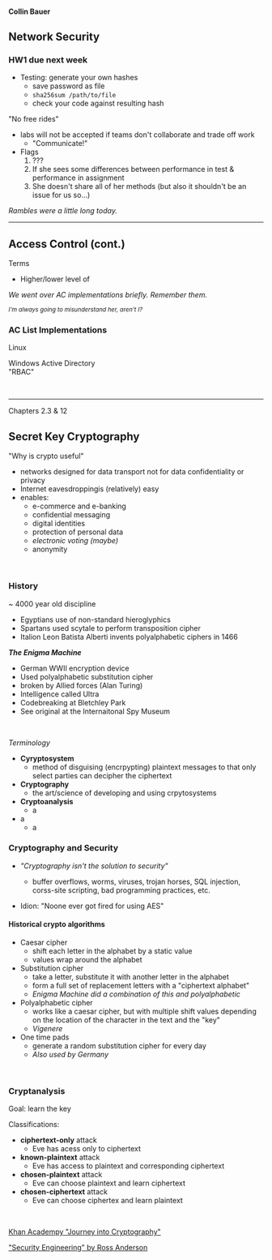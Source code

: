 #### Collin Bauer

## Network Security

### HW1 due next week
- Testing: generate your own hashes
  - save password as file
  - `sha256sum /path/to/file`
  - check your code against resulting hash

"No free rides"
- labs will not be accepted if teams don't collaborate and trade off work
  - "Communicate!"
- Flags
  1. ???
  2. If she sees some differences between performance in test & performance in assignment
  3. She doesn't share all of her methods (but also it shouldn't be an issue for us so...)

*Rambles were a little long today.*

---

## Access Control (cont.)

Terms
- Higher/lower level of

*We went over AC implementations briefly. Remember them.*

*<sub>I'm always going to misunderstand her, aren't I?</sbu>*

### AC List Implementations

Linux

Windows Active Directory  
"RBAC"

<br/>

---

Chapters 2.3 & 12

## Secret Key Cryptography

"Why is crypto useful"
- networks designed for data transport not for data confidentiality or privacy
- Internet eavesdroppingis (relatively) easy
- enables:
  - e-commerce and e-banking
  - confidential messaging
  - digital identities
  - protection of personal data
  - *electronic voting (maybe)*
  - anonymity

<br/>

### History

~ 4000 year old discipline
- Egyptians use of non-standard hieroglyphics
- Spartans used scytale to perform transposition cipher
- Italion Leon Batista Alberti invents polyalphabetic ciphers in 1466

***The Enigma Machine***
- German WWII encryption device
- Used polyalphabetic substitution cipher
- broken by Allied forces (Alan Turing)
- Intelligence called Ultra
- Codebreaking at Bletchley Park
- See original at the Internaitonal Spy Museum

<br/>

*Terminology*
- **Cyryptosystem**
  - method of disguising (encrpypting) plaintext messages to that only select parties can decipher the ciphertext
- **Cryptography**
  - the art/science of developing and using crpytosystems
- **Cryptoanalysis**
  - a
- a
  - a

### Cryptography and Security

- *"Cryptography isn't the solution to security"*
  - buffer overflows, worms, viruses, trojan horses, SQL injection, corss-site scripting, bad programming practices, etc.

- Idion: "Noone ever got fired for using AES"

#### Historical crypto algorithms
- Caesar cipher
  - shift each letter in the alphabet by a static value
  - values wrap around the alphabet
- Substitution cipher
  - take a letter, substitute it with another letter in the alphabet
  - form a full set of replacement letters with a "ciphertext alphabet"
  - *Enigma Machine did a combination of this and polyalphabetic*
- Polyalphabetic cipher
  - works like a caesar cipher, but with multiple shift values depending on the location of the character in the text and the "key"
  - *Vigenere*
- One time pads
  - generate a random substitution cipher for every day
  - *Also used by Germany*

<br/>

### Cryptanalysis

Goal: learn the key

Classifications:
- **ciphertext-only** attack
  - Eve has acess only to ciphertext
- **known-plaintext** attack
  - Eve has access to plaintext and corresponding ciphertext
- **chosen-plaintext** attack
  - Eve can choose plaintext and learn ciphertext
- **chosen-ciphertext** attack
  - Eve can choose ciphertex and learn plaintext

<br/>

[Khan Academpy "Journey into Cryptography"]()

["Security Engineering" by Ross Anderson]()

